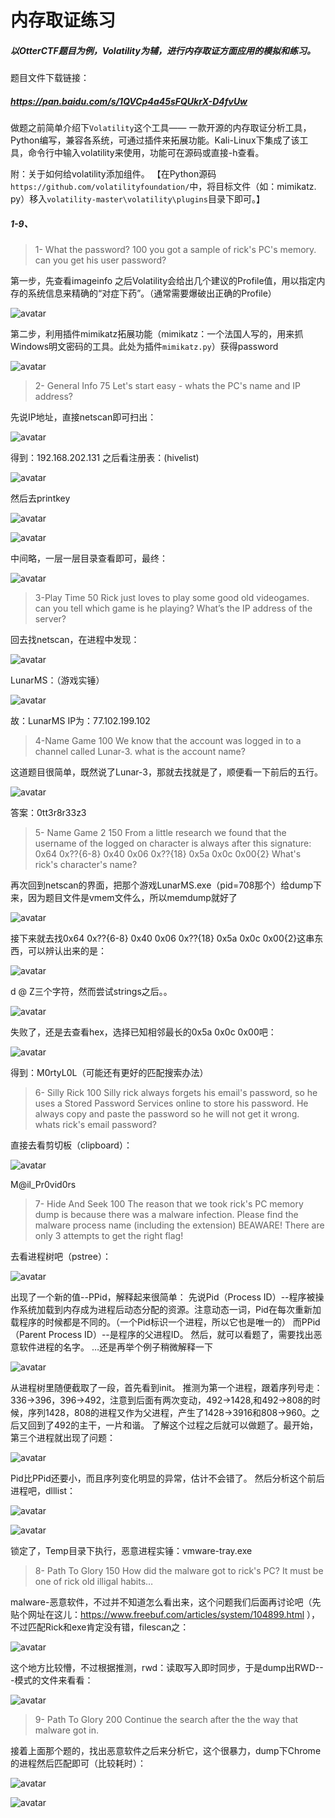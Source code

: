# 内存取证练习

##### 以OtterCTF题目为例，Volatility为辅，进行内存取证方面应用的模拟和练习。

题目文件下载链接：
##### https://pan.baidu.com/s/1QVCp4a45sFQUkrX-D4fvUw

做题之前简单介绍下```Volatility```这个工具——
一款开源的内存取证分析工具，Python编写，兼容各系统，可通过插件来拓展功能。Kali-Linux下集成了该工具，命令行中输入volatility来使用，功能可在源码或直接-h查看。

附：关于如何给volatility添加组件。
【在Python源码```https://github.com/volatilityfoundation/```中，将目标文件（如：mimikatz. py）移入```volatility-master\volatility\plugins```目录下即可。】

##### 1-9、

>1- What the password? 100
you got a sample of rick's PC's memory. can you get his user password? 
<!-- more -->
第一步，先查看imageinfo
之后Volatility会给出几个建议的Profile值，用以指定内存的系统信息来精确的“对症下药”。（通常需要爆破出正确的Profile）

![avatar](https://k1ng0fic3.github.io/images/neicun1.png)

第二步，利用插件mimikatz拓展功能（mimikatz：一个法国人写的，用来抓Windows明文密码的工具。此处为插件```mimikatz.py```）获得password

![avatar](https://k1ng0fic3.github.io/images/neicun2.png)

>2- General Info 75
Let's start easy - whats the PC's name and IP address?

先说IP地址，直接netscan即可扫出：

![avatar](https://k1ng0fic3.github.io/images/neicun3.png)

得到：192.168.202.131
之后看注册表：(hivelist)

![avatar](https://k1ng0fic3.github.io/images/neicun4.png)

然后去printkey

![avatar](https://k1ng0fic3.github.io/images/neicun5.png)

![avatar](https://k1ng0fic3.github.io/images/neicun6.png)

中间略，一层一层目录查看即可，最终：

![avatar](https://k1ng0fic3.github.io/images/neicun7.png)

>3-Play Time 50
Rick just loves to play some good old videogames. can you tell which game is he playing? What’s the IP address of the server?

回去找netscan，在进程中发现：

![avatar](https://k1ng0fic3.github.io/images/neicun8.png)

LunarMS：（游戏实锤）

![avatar](https://k1ng0fic3.github.io/images/neicun9.png)

故：LunarMS IP为：77.102.199.102

>4-Name Game 100
We know that the account was logged in to a channel called Lunar-3. what is the account name?

这道题目很简单，既然说了Lunar-3，那就去找就是了，顺便看一下前后的五行。

![avatar](https://k1ng0fic3.github.io/images/neicun10.png)

答案：0tt3r8r33z3

>5- Name Game 2 150
From a little research we found that the username of the logged on character is always after this signature: 0x64 0x??{6-8} 0x40 0x06 0x??{18} 0x5a 0x0c 0x00{2} What's rick's character's name? 

再次回到netscan的界面，把那个游戏LunarMS.exe（pid=708那个）给dump下来，因为题目文件是vmem文件么，所以memdump就好了

![avatar](https://k1ng0fic3.github.io/images/neicun11.png)

接下来就去找0x64 0x??{6-8} 0x40 0x06 0x??{18} 0x5a 0x0c 0x00{2}这串东西，可以辨认出来的是：

![avatar](https://k1ng0fic3.github.io/images/neicun12.png)

d @ Z三个字符，然而尝试strings之后。。

![avatar](https://k1ng0fic3.github.io/images/neicun13.png)

失败了，还是去查看hex，选择已知相邻最长的0x5a 0x0c 0x00吧：

![avatar](https://k1ng0fic3.github.io/images/neicun14.png)

得到：M0rtyL0L（可能还有更好的匹配搜索办法）

>6- Silly Rick 100
Silly rick always forgets his email's password, so he uses a Stored Password Services online to store his password. He always copy and paste the password so he will not get it wrong. whats rick's email password?
 
直接去看剪切板（clipboard）：

![avatar](https://k1ng0fic3.github.io/images/neicun15.png)

M@il_Pr0vid0rs

>7- Hide And Seek 100
The reason that we took rick's PC memory dump is because there was a malware infection. Please find the malware process name (including the extension)
BEAWARE! There are only 3 attempts to get the right flag!

去看进程树吧（pstree）：

![avatar](https://k1ng0fic3.github.io/images/neicun16.png)

出现了一个新的值--PPid，解释起来很简单：
先说Pid（Process ID）--程序被操作系统加载到内存成为进程后动态分配的资源。注意动态一词，Pid在每次重新加载程序的时候都是不同的。（一个Pid标识一个进程，所以它也是唯一的）
而PPid（Parent Process ID）--是程序的父进程ID。
然后，就可以看题了，需要找出恶意软件进程的名字。
…还是再举个例子稍微解释一下

![avatar](https://k1ng0fic3.github.io/images/neicun17.png)

从进程树里随便截取了一段，首先看到init。
推测为第一个进程，跟着序列号走：336→396，396→492，注意到后面有两次变动，492→1428,和492→808的时候，序列1428，808的进程又作为父进程，产生了1428→3916和808→960。之后又回到了492的主干，一片和谐。
了解这个过程之后就可以做题了。最开始，第三个进程就出现了问题：

![avatar](https://k1ng0fic3.github.io/images/neicun18.png)

Pid比PPid还要小，而且序列变化明显的异常，估计不会错了。
然后分析这个前后进程吧，dlllist：

![avatar](https://k1ng0fic3.github.io/images/neicun19.png)

![avatar](https://k1ng0fic3.github.io/images/neicun20.png)

锁定了，Temp目录下执行，恶意进程实锤：vmware-tray.exe

>8- Path To Glory 150
How did the malware got to rick's PC? It must be one of rick old illigal habits…

malware-恶意软件，不过并不知道怎么看出来，这个问题我们后面再讨论吧（先贴个网址在这儿：https://www.freebuf.com/articles/system/104899.html ），不过匹配Rick和exe肯定没有错，filescan之：

![avatar](https://k1ng0fic3.github.io/images/neicun21.png)

这个地方比较懵，不过根据推测，rwd：读取写入即时同步，于是dump出RWD---模式的文件来看看：

![avatar](https://k1ng0fic3.github.io/images/neicun22.png)

>9- Path To Glory 200
Continue the search after the the way that malware got in.

接着上面那个题的，找出恶意软件之后来分析它，这个很暴力，dump下Chrome的进程然后匹配即可（比较耗时）：

![avatar](https://k1ng0fic3.github.io/images/neicun23.png)

![avatar](https://k1ng0fic3.github.io/images/neicun24.png)
